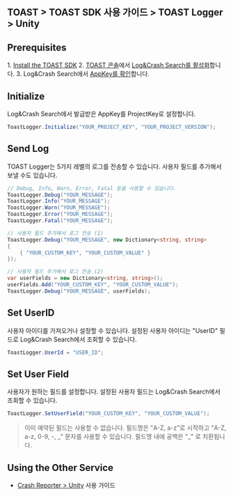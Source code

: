 ## TOAST > TOAST SDK 사용 가이드 > TOAST Logger > Unity

## Prerequisites

1\. [Install the TOAST SDK](./getting-started-unity)
2\. [TOAST 콘솔](https://console.cloud.toast.com)에서 [Log&Crash Search를 활성화](https://docs.toast.com/ko/Analytics/Log%20&%20Crash%20Search/ko/console-guide/)합니다.
3\. Log&Crash Search에서 [AppKey를 확인](https://docs.toast.com/ko/Analytics/Log%20&%20Crash%20Search/ko/console-guide/#appkey)합니다.

## Initialize

Log&Crash Search에서 발급받은 AppKey를 ProjectKey로 설정합니다.

```csharp
ToastLogger.Initialize("YOUR_PROJECT_KEY", "YOUR_PROJECT_VERSION");
```

## Send Log

TOAST Logger는 5가지 레벨의 로그를 전송할 수 있습니다. 
사용자 필드를 추가해서 보낼 수도 있습니다.

```csharp
// Debug, Info, Warn, Error, Fatal 등을 사용할 수 있습니다.
ToastLogger.Debug("YOUR_MESSAGE");
ToastLogger.Info("YOUR_MESSAGE");
ToastLogger.Warn("YOUR_MESSAGE");
ToastLogger.Error("YOUR_MESSAGE");
ToastLogger.Fatal("YOUR_MESSAGE");

// 사용자 필드 추가해서 로그 전송 (1)
ToastLogger.Debug("YOUR_MESSAGE", new Dictionary<string, string>
{
    { "YOUR_CUSTOM_KEY", "YOUR_CUSTOM_VALUE" }
});

// 사용자 필드 추가해서 로그 전송 (2)
var userFields = new Dictionary<string, string>();
userFields.Add("YOUR_CUSTOM_KEY", "YOUR_CUSTOM_VALUE");
ToastLogger.Debug("YOUR_MESSAGE", userFields);
```

## Set UserID 

사용자 아이디를 가져오거나 설정할 수 있습니다.
설정된 사용자 아이디는 "UserID" 필드로 Log&Crash Search에서 조회할 수 있습니다.

```csharp
ToastLogger.UserId = "USER_ID";
```

## Set User Field

사용자가 원하는 필드를 설정합니다.
설정된 사용자 필드는 Log&Crash Search에서 조회할 수 있습니다.

```csharp
ToastLogger.SetUserField("YOUR_CUSTOM_KEY", "YOUR_CUSTOM_VALUE");
```

> 이미 예약된 필드는 사용할 수 없습니다.
> 필드명은 "A-Z, a-z"로 시작하고 "A-Z, a-z, 0-9, -, _" 문자를 사용할 수 있습니다.
> 필드명 내에 공백은 "\_" 로 치환됩니다.

## Using the Other Service

* [Crash Reporter > Unity](./crash-reporter-unity) 사용 가이드

